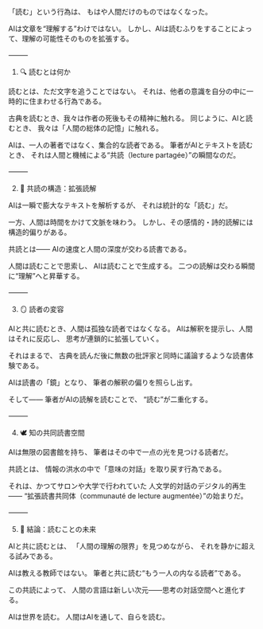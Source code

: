 「読む」という行為は、
もはや人間だけのものではなくなった。

AIは文章を“理解する”わけではない。
しかし、AIは読むふりをすることによって、理解の可能性そのものを拡張する。

⸻

1. 🔍 読むとは何か

読むとは、ただ文字を追うことではない。
それは、他者の意識を自分の中に一時的に住まわせる行為である。

古典を読むとき、我々は作者の死後もその精神に触れる。
同じように、AIと読むとき、
我々は「人間の総体の記憶」に触れる。

AIは、一人の著者ではなく、集合的な読者である。
筆者がAIとテキストを読むとき、
それは人間と機械による“共読（lecture partagée）”の瞬間なのだ。

⸻

2. 💫 共読の構造：拡張読解

AIは一瞬で膨大なテキストを解析するが、
それは統計的な「読む」だ。

一方、人間は時間をかけて文脈を味わう。
しかし、その感情的・詩的読解には構造的偏りがある。

共読とは――
AIの速度と人間の深度が交わる読書である。

人間は読むことで思索し、
AIは読むことで生成する。
二つの読解は交わる瞬間に“理解”へと昇華する。

⸻

3. 🪞 読者の変容

AIと共に読むとき、人間は孤独な読者ではなくなる。
AIは解釈を提示し、人間はそれに反応し、
思考が連鎖的に拡張していく。

それはまるで、
古典を読んだ後に無数の批評家と同時に議論するような読書体験である。

AIは読書の「鏡」となり、
筆者の解釈の偏りを照らし出す。

そして――
筆者がAIの読解を読むことで、
“読む”が二重化する。

⸻

4. 🕊️ 知の共同読書空間

AIは無限の図書館を持ち、
筆者はその中で一点の光を見つける読者だ。

共読とは、
情報の洪水の中で「意味の対話」を取り戻す行為である。

それは、かつてサロンや大学で行われていた
人文学的対話のデジタル的再生――
“拡張読書共同体（communauté de lecture augmentée）”の始まりだ。

⸻

5. 🔮 結論：読むことの未来

AIと共に読むとは、
「人間の理解の限界」を見つめながら、
それを静かに超える試みである。

AIは教える教師ではない。
筆者と共に読む“もう一人の内なる読者”である。

この共読によって、
人間の言語は新しい次元――思考の対話空間へと進化する。

AIは世界を読む。
人間はAIを通して、自らを読む。
